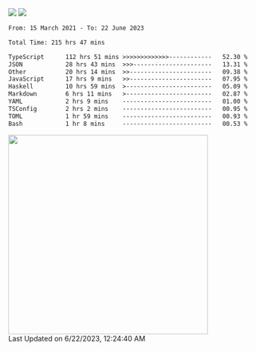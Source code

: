 <div>
  <img src="https://github-readme-stats.vercel.app/api?username=naporin0624&count_private=true&show_icons=true" />
  <img src="https://github-readme-stats.vercel.app/api/top-langs/?username=naporin0624&layout=compact&hide=css" />
  <!--START_SECTION:waka-->

```txt
From: 15 March 2021 - To: 22 June 2023

Total Time: 215 hrs 47 mins

TypeScript      112 hrs 51 mins >>>>>>>>>>>>>------------   52.30 %
JSON            28 hrs 43 mins  >>>----------------------   13.31 %
Other           20 hrs 14 mins  >>-----------------------   09.38 %
JavaScript      17 hrs 9 mins   >>-----------------------   07.95 %
Haskell         10 hrs 59 mins  >------------------------   05.09 %
Markdown        6 hrs 11 mins   >------------------------   02.87 %
YAML            2 hrs 9 mins    -------------------------   01.00 %
TSConfig        2 hrs 2 mins    -------------------------   00.95 %
TOML            1 hr 59 mins    -------------------------   00.93 %
Bash            1 hr 8 mins     -------------------------   00.53 %
```

<!--END_SECTION:waka-->
  
  <!--START_SECTION:lapras-card-->
<a href="https://lapras.com/public/CDQE7TF" target="_blank" rel="noopener noreferrer"><img src="https://lapras-card-generator.vercel.app/api/svg?e=3.68&b=3.48&i=3.51&b1=%23232323&b2=%236d6d6d&i1=%23212121&i2=%23818181&l=ja" width="400" ></a>  
Last Updated on 6/22/2023, 12:24:40 AM
<!--END_SECTION:lapras-card-->
</div>
